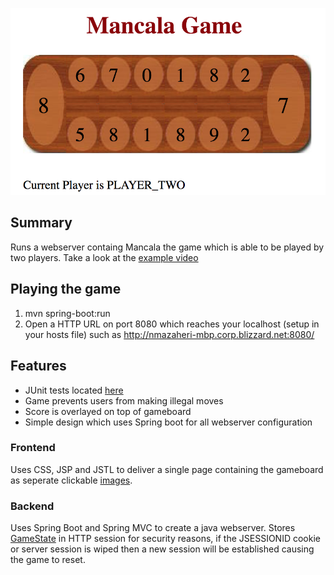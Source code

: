 ![screenshot](/src/main/resources/screenshot.png)

## Summary
Runs a webserver containg Mancala the game which is able to be played by two players. Take a look at the [example video](https://github.com/nmazaheri/MancalaWebGame/raw/master/src/main/resources/testPlay.m4v)

## Playing the game
1. mvn spring-boot:run
2. Open a HTTP URL on port 8080 which reaches your localhost (setup in your hosts file) such as http://nmazaheri-mbp.corp.blizzard.net:8080/

## Features
- JUnit tests located [here](/src/test/java/sample/mancala)
- Game prevents users from making illegal moves
- Score is overlayed on top of gameboard
- Simple design which uses Spring boot for all webserver configuration

### Frontend
Uses CSS, JSP and JSTL to deliver a single page containing the gameboard as seperate clickable [images](/src/main/webapp/resources/images).
### Backend
Uses Spring Boot and Spring MVC to create a java webserver. Stores [GameState](/src/main/java/sample/mancala/model/GameState.java) in HTTP session for security reasons, if the JSESSIONID cookie or server session is wiped then a new session will be established causing the game to reset.

